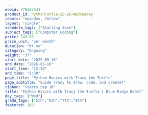 ```yaml
---
ecwid: 779333541
product_id: PythonTurtle-25-26-Wednesday
robots: "noindex, follow"
layout: "single"
schedule_tags: ["Starting Soon"]
subject_tags: ["Computer Coding"]
price: 149.99
price_unit: "per month"
duration: "6+ mo"
category: "Ongoing"
weight: "37"
start_date: "2025-09-10"
end_date: "2026-05-16"
start_time: "12:30"
end_time: "1:30"
page_title: "Python Basics with Tracy the Turtle"
page_subtitle: "Guide Tracy to draw, code, and create!"
ribbon: "Starts Sep 10"
title: "Python Basics with Tracy the Turtle | Blue Ridge Boost"
day_tags: ["Wed"]
grade_tags: ["5th","6th","7th","8th"]
featured: 188
---
```

